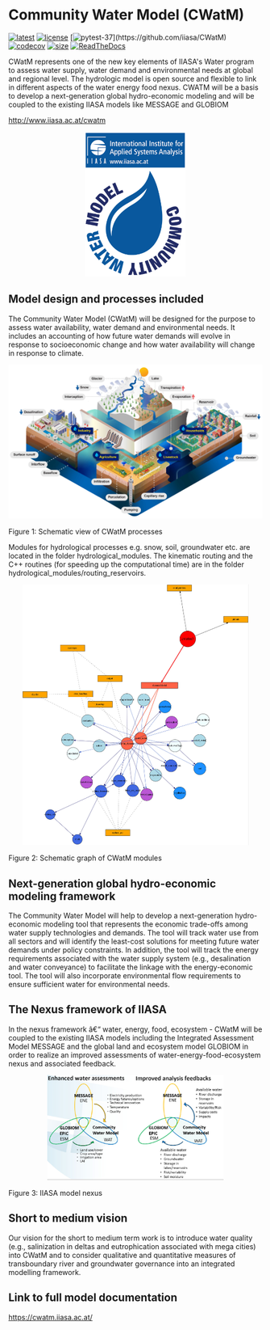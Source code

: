 # Community Water Model (CWatM)

[![latest](https://img.shields.io/github/last-commit/iiasa/CWatM)](https://github.com/iiasa/CWatM)
[![license](https://img.shields.io/github/license/iiasa/CWatM?color=1)](https://github.com/iiasa/CWatM/blob/version1.05/LICENSE)
[![pytest-37](https://github.com/IAMconsortium/pyam/workflows/pytest%20(3.7)/badge.svg?branch=master)](https://github.com/iiasa/CWatM)
[![codecov](https://img.shields.io/codecov/c/github/iiasa/CWATM_priv?color=1&token=6HENTZM7SC)](https://codecov.io/gh/iiasa/CWATM_priv)
[![size](https://img.shields.io/github/repo-size/iiasa/CWatM)](https://github.com/iiasa/CWatM)
[![ReadTheDocs](https://readthedocs.org/projects/pyam-iamc/badge/?version=latest)](https://cwatm.iiasa.ac.at/)

CWatM represents one of the new key elements of IIASA's Water program to assess water supply, water demand and environmental needs at global and regional level. The hydrologic model is open source and flexible to link in different aspects of the water energy food nexus. CWATM will be a basis to develop a next-generation global hydro-economic modeling and will be coupled to the existing IIASA models like MESSAGE and GLOBIOM

http://www.iiasa.ac.at/cwatm


<p align="center">
  <img src="docu/CWatM_logo.png" width="200" title="CWatM">
</p>


## Model design and processes included

The Community Water Model (CWatM) will be designed for the purpose to assess water availability, water demand and environmental needs. It includes an accounting of how future water demands will evolve in response to socioeconomic change and how water availability will change in response to climate.

<p align="center">
  <img src="docu/Hydrological-model2.jpg" width="650" title="Schematic view of processes">
</p>
Figure 1: Schematic view of CWatM processes

Modules for hydrological processes e.g. snow, soil, groundwater etc. are located in the folder hydrological_modules.
The kinematic routing and the C++ routines (for speeding up the computational time) are in the folder hydrological_modules/routing_reservoirs.

<p align="center">
  <img src="docu/schematic_modules.jpg" width="450" title="Schematic modules">
</p>
Figure 2: Schematic graph of CWatM modules

## Next-generation global hydro-economic modeling framework

The Community Water Model will help to develop a next-generation hydro-economic modeling tool that represents the economic trade-offs among water supply technologies and demands.  The tool will track water use from all sectors and will identify the least-cost solutions for meeting future water demands under policy constraints.  In addition, the tool will track the energy requirements associated with the water supply system (e.g., desalination and water conveyance) to facilitate the linkage with the energy-economic tool. The tool will also incorporate environmental flow requirements to ensure sufficient water for environmental needs.

## The Nexus framework of IIASA

In the nexus framework â€“ water, energy, food, ecosystem - CWatM will be coupled to the existing IIASA models including the Integrated Assessment Model MESSAGE and the global land and ecosystem model GLOBIOM in order to realize an improved assessments of water-energy-food-ecosystem nexus and associated feedback.

<p align="center">
  <img src="docu/nexus.jpg" width="350" title="IIASA nexus">
</p>
Figure 3: IIASA model nexus


## Short to medium vision

Our vision for the short to medium term work is to introduce water quality (e.g., salinization in deltas and eutrophication associated with mega cities) into CWatM and to consider qualitative and quantitative measures of transboundary river and groundwater governance into an integrated modelling framework.


## Link to full model documentation

https://cwatm.iiasa.ac.at/

